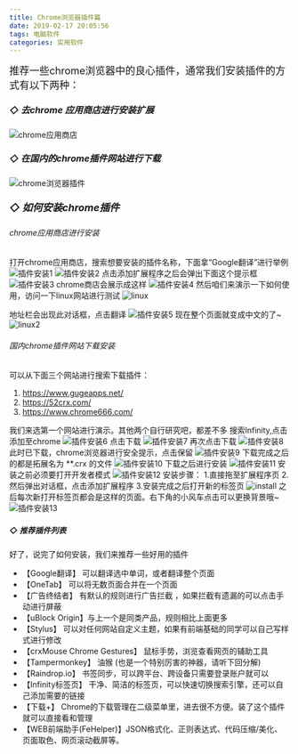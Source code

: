 ```yaml
---
title: Chrome浏览器插件篇
date: 2019-02-17 20:05:56
tags: 电脑软件
categories: 实用软件
---
```


<font size="4">推荐一些chrome浏览器中的良心插件，通常我们安装插件的方式有以下两种：</font>
##### <font size="3">◇ 去chrome 应用商店进行安装扩展</font>
![chrome应用商店](https://s2.ax1x.com/2019/08/09/eb1oPf.png)

##### <font size="3">◇ 在国内的chrome插件网站进行下载</font>
![chrome浏览器插件](https://s2.ax1x.com/2019/08/09/eb1hVI.png)

##### <font size="4">◇ 如何安装chrome插件</font>

###### chrome应用商店进行安装
打开chrome应用商店，搜索想要安装的插件名称，下面拿“Google翻译”进行举例
![插件安装1](https://s2.ax1x.com/2019/08/09/eb1TG8.png)
![插件安装2](https://s2.ax1x.com/2019/08/09/eb1Hxg.png)
点击添加扩展程序之后会弹出下面这个提示框
![插件安装3](https://s2.ax1x.com/2019/08/09/eb1qMQ.png)
chrome商店会展示成这样
![插件安装4](https://s2.ax1x.com/2019/08/09/eb1Lrj.png)
然后咱们来演示一下如何使用，访问一下linux网站进行测试
![linux](https://s2.ax1x.com/2019/08/09/eb15IP.png)

地址栏会出现此对话框，点击翻译
![插件安装5](https://s2.ax1x.com/2019/08/09/eb1Oqs.png)
现在整个页面就变成中文的了~
![linux2](https://s2.ax1x.com/2019/08/09/eb1WqA.png)

###### 国内chrome插件网站下载安装
可以从下面三个网站进行搜索下载插件：
1. https://www.gugeapps.net/
2. https://52crx.com/
3. https://www.chrome666.com/

我们来选第一个网站进行演示。其他两个自行研究吧，都差不多
搜索Infinity,点击添加至chrome
![插件安装6](https://s2.ax1x.com/2019/08/09/eb1jZn.png)
点击下载
![插件安装7](https://s2.ax1x.com/2019/08/09/eb1vaq.png)
再次点击下载
![插件安装8](https://s2.ax1x.com/2019/08/09/eb1xI0.png)
此时已下载，chrome浏览器进行安全提示，点击保留
![插件安装9](https://s2.ax1x.com/2019/08/09/eb3SiV.png)
下载完成之后的都是拓展名为 **.crx 的文件
![插件安装10](https://s2.ax1x.com/2019/08/09/eb3pGT.png)
下载之后进行安装
![插件安装11](https://s2.ax1x.com/2019/08/09/eb39RU.png)
安装之前必须要打开开发者模式
![插件安装12](https://s2.ax1x.com/2019/08/09/eb3CzF.png)
安装步骤：
1.直接拖至扩展程序页
2.然后弹出对话框，点击添加扩展程序
3.安装完成之后打开新的标签页
![install](https://s2.ax1x.com/2019/08/09/eb17RS.gif)
之后每次新打开标签页都会是这样的页面。右下角的小风车点击可以更换背景哦~
![插件安装13](https://s2.ax1x.com/2019/08/09/ebJ8eJ.png)

##### ◇ 推荐插件列表
好了，说完了如何安装，我们来推荐一些好用的插件
 - 【Google翻译】 可以翻译选中单词，或者翻译整个页面
 - 【OneTab】 可以将无数页面合并在一个页面
 - 【广告终结者】 有默认的规则进行广告拦截 ，如果拦截有遗漏的可以点击手动进行屏蔽
 - 【uBlock Origin】与上一个是同类产品，规则相比上面更多
 - 【Stylus】 可以对任何网站自定义主题，如果有前端基础的同学可以自己写样式进行修改
 - 【crxMouse Chrome Gestures】 鼠标手势，浏览查看网页的辅助工具
 - 【Tampermonkey】 油猴 (也是一个特别厉害的神器，请听下回分解)
 - 【Raindrop.io】 书签同步，可以跨平台、跨设备只需要登录账户就可以
 - 【Infinity标签页】 干净、简洁的标签页，可以快速切换搜索引擎，还可以自己添加需要的链接
 - 【下载+】 Chrome的下载管理在二级菜单里，进去很不方便。装了这个插件就可以直接看和管理
 - 【WEB前端助手(FeHelper)】JSON格式化、正则表达式、代码压缩/美化、页面取色、网页滚动截屏等。

